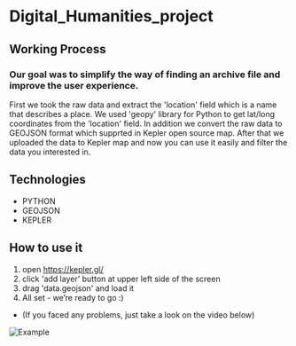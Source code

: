 # Digital_Humanities_project


## Working Process
### Our goal was to simplify the way of finding an archive file and improve the user experience.
First we took the raw data and extract the 'location' field which is a name that describes a place.
We used 'geopy' library for Python to get lat/long coordinates from the 'location' field.
In addition we convert the raw data to GEOJSON format which supprted in Kepler open source map.
After that we uploaded the data to Kepler map and now you can use it easily and filter the data you interested in. 

## Technologies

- PYTHON
- GEOJSON
- KEPLER

## How to use it
1. open https://kepler.gl/
2. click 'add layer' button at upper left side of the screen
3. drag 'data.geojson' and load it
4. All set - we’re ready to go :)
- (If you faced any problems, just take a look on the video below)


![Example](video.gif)
<br/>


